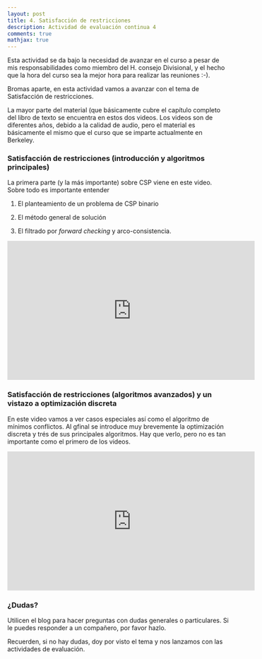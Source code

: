```yaml
---
layout: post
title: 4. Satisfacción de restricciones
description: Actividad de evaluación continua 4
comments: true
mathjax: true
---
```


Esta actividad se da bajo la necesidad de avanzar en el curso a pesar 
de mis responsabilidades como miembro del H. consejo Divisional, y el 
hecho que la hora del curso sea la mejor hora para realizar las
reuniones :-). 

Bromas aparte, en esta actividad vamos a avanzar con el tema de Satisfacción de restricciones.

La mayor parte del material (que básicamente cubre el capítulo completo del libro de texto se encuentra en estos dos videos.
Los videos son de diferentes años, debido a la calidad de audio, pero el material es básicamente el mismo que el curso
que se imparte actualmente en Berkeley.

### Satisfacción de restricciones (introducción y algoritmos principales)

La primera parte (y la más importante) sobre CSP viene en este video. Sobre todo es importante entender

1. El planteamiento de un problema de CSP binario

2. El método general de solución

3. El filtrado por *forward checking* y arco-consistencia.

<iframe width="560" height="315" src="https://www.youtube.com/embed/hJ9WOiueJes?start=67" frameborder="0" allow="accelerometer; autoplay; encrypted-media; gyroscope; picture-in-picture" allowfullscreen></iframe>


### Satisfacción de restricciones (algoritmos avanzados) y un vistazo a optimización discreta

En este video vamos a ver casos especiales así como el algoritmo de mínimos conflictos. Al gfinal se introduce
muy brevemente la optimización discreta y trés de sus principales algoritmos. Hay que verlo, pero no es tan
importante como el primero de los videos.

<iframe width="560" height="315" src="https://www.youtube.com/embed/kYVSOLX_t84?start=320" frameborder="0" allow="accelerometer; autoplay; encrypted-media; gyroscope; picture-in-picture" allowfullscreen></iframe>

### ¿Dudas?

Utilicen el blog para hacer preguntas con dudas generales o particulares. Si le puedes responder a un compañero, por favor hazlo.

Recuerden, si no hay dudas, doy por visto el tema y nos lanzamos con las actividades de evaluación.



